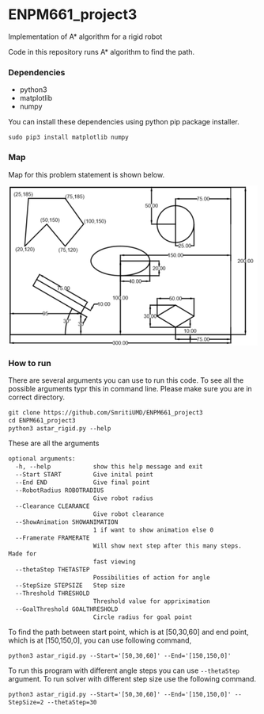 # ENPM661_project3
Implementation of A* algorithm for a rigid robot

Code in this repository runs A* algorithm to find the path. 

### Dependencies

- python3
- matplotlib
- numpy

You can install these dependencies using python pip package installer.

```
sudo pip3 install matplotlib numpy
```
### Map

Map for this problem statement is shown below.

![Map](https://github.com/SmritiUMD/ENPM661_project3/blob/master/map.png)

### How to run

There are several arguments you can use to run this code. To see all the possible arguments typr this in command line. Please make sure you are in correct directory.

```
git clone https://github.com/SmritiUMD/ENPM661_project3
cd ENPM661_project3
python3 astar_rigid.py --help
```

These are all the arguments
```
optional arguments:
  -h, --help            show this help message and exit
  --Start START         Give inital point
  --End END             Give final point
  --RobotRadius ROBOTRADIUS
                        Give robot radius
  --Clearance CLEARANCE
                        Give robot clearance
  --ShowAnimation SHOWANIMATION
                        1 if want to show animation else 0
  --Framerate FRAMERATE
                        Will show next step after this many steps. Made for
                        fast viewing
  --thetaStep THETASTEP
                        Possibilities of action for angle
  --StepSize STEPSIZE   Step size
  --Threshold THRESHOLD
                        Threshold value for appriximation
  --GoalThreshold GOALTHRESHOLD
                        Circle radius for goal point

```
To find the path between start point, which is at [50,30,60] and end point, which is at [150,150,0], you can use following command,

```
python3 astar_rigid.py --Start='[50,30,60]' --End='[150,150,0]'
```
To run this program with different angle steps you can use `--thetaStep` argument. To run solver with different step size use the following command.

```
python3 astar_rigid.py --Start='[50,30,60]' --End='[150,150,0]' --StepSize=2 --thetaStep=30
```
